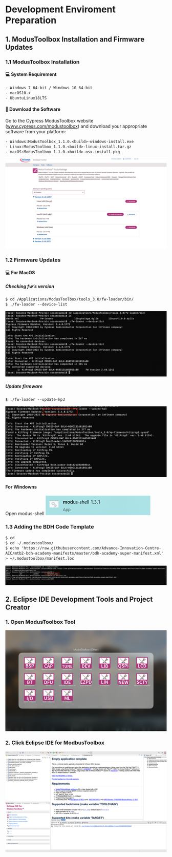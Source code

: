 # Development Enviroment Preparation
## 1. ModusToolbox Installation and Firmware Updates
### 1.1 ModusToolbox Installation
#### 💻 System Requirement

    - Windows 7 64-bit / Windows 10 64-bit
    - macOS10.x
    - UbuntuLinux18LTS

#### 📀 Download the Software
Go to the Cypress ModusToolbox website (www.cypress.com/modustoolbox) and download your appropriate software from your platform: 

    - Windows:ModusToolbox_1.1.0.<build>-windows-install.exe
    - Linux:ModusToolbox_1.1.0.<build>-linux-install.tar.gz
    - macOS:ModusToolbox_1.1.0.<build>-osx-install.pkg

![Alt text](image.png)

### 1.2 Firmware Updates
#### 💻 For MacOS
##### Checking fw’s version
```
$ cd /Applications/ModusToolbox/tools_3.0/fw-loader/bin/
$ ./fw-loader --device-list
```
![Alt text](image-1.png)

##### Update firmware
```
$ ./fw-loader --update-kp3
```
![Alt text](image-2.png)

#### For Windowns 
Open modus-shell 
![Alt text](image-3.png)




### 1.3 Adding the BDH Code Template
```
$ cd 
$ cd ~/.modustoolbox/
$ echo 'https://raw.githubusercontent.com/Advance-Innovation-Centre-AIC/mtb2-bdh-academy-manifests/master/bdh-academy-super-manifest.xml' > ~/.modustoolbox/manifest.loc
```
![Alt text](image-4.png)

## 2. Eclipse IDE Development Tools and Project Creator
### 1. Open ModusToolbox Tool 
![Alt text](image-5.png)

### 2. Click Eclipse IDE for ModbusToolbox
![Alt text](image-6.png)












